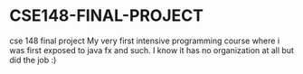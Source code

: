 # CSE148-FINAL-PROJECT
cse 148 final project
My very first intensive programming course where i was first exposed to java fx and such. I know it has no organization at all 
but did the job :)
